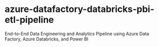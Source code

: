 # azure-datafactory-databricks-pbi-etl-pipeline
End-to-End Data Engineering and Analytics Pipeline using Azure Data Factory, Azure Databricks, and Power BI
